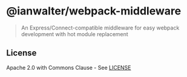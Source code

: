 # @ianwalter/webpack-middleware
> An Express/Connect-compatible middleware for easy webpack development with
> hot module replacement

## License

Apache 2.0 with Commons Clause - See [LICENSE][licenseUrl]

[licenseUrl]: https://github.com/ianwalter/webpack-middleware/blob/master/LICENSE
